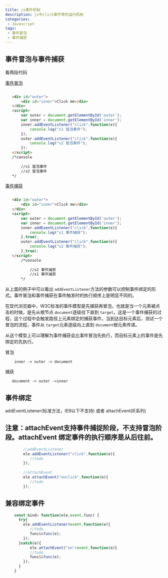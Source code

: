```yaml
---
title: js事件机制
description: js中click事件等的运行机制
categories:
 - Javascript
tags: 
 - 事件冒泡
 - 事件捕获
---
```



## 事件冒泡与事件捕获
    
   看两段代码
   
   [事件冒泡](https://codepen.io/notcold/pen/XyjvzK)
   
 ```html
 
    <div id="outer">
        <div id="inner">Click me</div>
    </div>
    <script>
        var outer = document.getElementById('outer');
        var inner = document.getElementById('inner');
        inner.addEventListener("click",function(e){
            console.log("s1 冒泡事件");
        });
        outer.addEventListener("click",function(e){
            console.log("s2 冒泡事件");
        });
    </script>
    /*console 
        
        //s1 冒泡事件
        //s2 冒泡事件
    */
```
   
   [事件捕获](https://codepen.io/notcold/pen/BGLXrM)
   
 ```html
 
    <div id="outer">
        <div id="inner">Click me</div>
    </div>
    <script>
        var outer = document.getElementById('outer');
        var inner = document.getElementById('inner');
        inner.addEventListener("click",function(e){
            console.log("s1 事件捕获");
        },true);
        outer.addEventListener("click",function(e){
            console.log("s2 事件捕获");
        },true);
    </script>
        /*console 
            
            //s2 事件捕获
            //s1 事件捕获
        */
```
    
   从上面的例子中可以看出 `addEventListener`方法的参数可以控制事件绑定的形式。事件冒泡和事件捕获在事件触发时的执行顺序上是明显不同的。
    
   <!-- more -->
    
   在现代浏览器中，W3C标准的事件模型是先捕获再冒泡，也就是当一个元素被点击的时候，是先从根节点 `document`逐级往下直到 `target`，这是一个事件捕获的过程，这个过程中会触发路径上元素绑定的捕获事件，当到达目标元素后，测试一个冒泡的流程，事件从 `target`元素逐级向上直到 `document`根元素传递。
    
   从这个模型上可以理解为事件捕获会比事件冒泡先执行，而目标元素上的事件是先绑定的先执行。
 
   冒泡
```
    inner -> outer -> document
```
   
   捕获
```
   document -> outer ->inner  
```

## 事件绑定
    
   addEventListener(标准方法，IE9以下不支持) 或者 attachEvent(IE系列)
 
注意：attachEvent支持事件捕捉阶段，不支持冒泡阶段。attachEvent 绑定事件的执行顺序是从后往前。
---   
```js
        //addEventListener
        ele.addEventListener("click",function(e){
           //todo 
        });
        
        //attachEvent 
        ele.attachEvent("onclick",function(e){
           //todo 
        });
```


## 兼容绑定事件

```js
    const bind= function(ele,event,func) {
      try{
        ele.addEventListener(event,function(e){
           //todo 
           func&&func(e);
        });  
      }catch(e){
           ele.attachEvent("on"+event,function(e){
           //todo 
           func&&func(e);
        });
      }
    }
    

```

    
    
    
    
